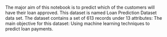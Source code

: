 The major aim of this notebook is to predict which of the customers will have their loan approved.
This dataset is named Loan Prediction Dataset data set. The dataset contains a set of 613 records under 13 attributes:
The main objective for this dataset:
Using machine learning techniques to predict loan payments.
